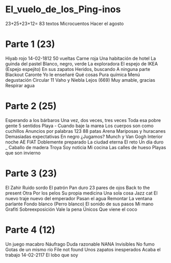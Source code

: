 # El_vuelo_de_los_Ping-inos
23+25+23+12= 83 textos
Microcuentos
Hacer el agosto

# Parte 1 (23)
Hiyab rojo
14-02-1812
50 vueltas
Carne roja
Una habitación de hotel
La guinda del pastel
Blanco, negro, verde
La exploradora
El espejo de IKEA (Espejo espejito)
En sus zapatos
Heridos, buscando
A ninguna parte
Blackout
Caronte
Yo le enseñaré
Qué cosas
Pura química
Menú degustación
Circular 11
Vaho y Niebla
Lejos (669)
Muy amable, gracias
Respirar agua

# Parte 2 (25)
Esperando a los bárbaros
Una vez, dos veces, tres veces
Toda esa pobre gente
5 sentidos
Playa - Cuando baje la marea
Los cuerpos son como cuchillos
Anuncios por palabras 123
88 patas
Arena
Mariposas y huracanes
Demasiadas expectativas
En negro
¿Jugamos?
Munch y Van Gogh
Interior noche
AE
FIAT
Doblemente preparado
La ciudad eterna
El reto
Un día duro _ Caballo de madera Troya
Soy noticia
Mi cocina
Las calles de hueso
Playas que son invierno

# Parte 3 (23)
El Zahir
Ruido sordo
El patrón
Pan duro
23 pares de ojos
Back to the present
Otra
Por los pelos
Su propia medicina
Una sola cosa
Jazz cat
El nuevo traje nuevo del emperador
Pasan el agua
Remontar
La ventana parlante
Fondo blanco (Perro blanco)
El sonido de sus pasos
Mi mano
Grafiti
Sobreexposición
Vale la pena
Únicos
Que viene el coco

# Parte 4 (12)
Un juego macabro
Náufrago
Duda razonable
NANA
Invisibles
No fumo
Gotas de un mismo río
File not found
Unos zapatos inesperados
Acaba el trabajo
14-02-2117
El lobo que soy
